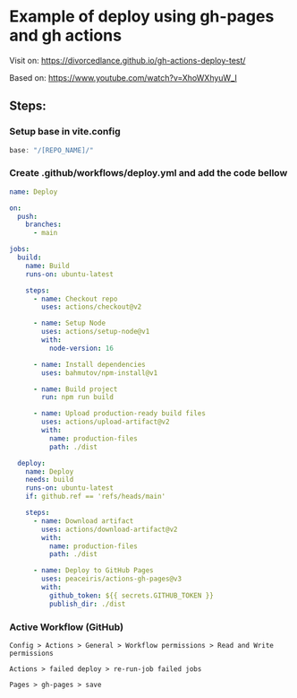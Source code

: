 # Example of deploy using gh-pages and gh actions

Visit on: https://divorcedlance.github.io/gh-actions-deploy-test/

Based on: https://www.youtube.com/watch?v=XhoWXhyuW_I

## Steps:

###  Setup base in vite.config

```js
base: "/[REPO_NAME]/"
```

### Create .github/workflows/deploy.yml and add the code bellow

```yml
name: Deploy

on:
  push:
    branches:
      - main

jobs:
  build:
    name: Build
    runs-on: ubuntu-latest

    steps:
      - name: Checkout repo
        uses: actions/checkout@v2

      - name: Setup Node
        uses: actions/setup-node@v1
        with:
          node-version: 16

      - name: Install dependencies
        uses: bahmutov/npm-install@v1

      - name: Build project
        run: npm run build

      - name: Upload production-ready build files
        uses: actions/upload-artifact@v2
        with:
          name: production-files
          path: ./dist

  deploy:
    name: Deploy
    needs: build
    runs-on: ubuntu-latest
    if: github.ref == 'refs/heads/main'

    steps:
      - name: Download artifact
        uses: actions/download-artifact@v2
        with:
          name: production-files
          path: ./dist

      - name: Deploy to GitHub Pages
        uses: peaceiris/actions-gh-pages@v3
        with:
          github_token: ${{ secrets.GITHUB_TOKEN }}
          publish_dir: ./dist
```

### Active Workflow (GitHub)

```
Config > Actions > General > Workflow permissions > Read and Write permissions 
```

```
Actions > failed deploy > re-run-job failed jobs 
```

```
Pages > gh-pages > save
```
